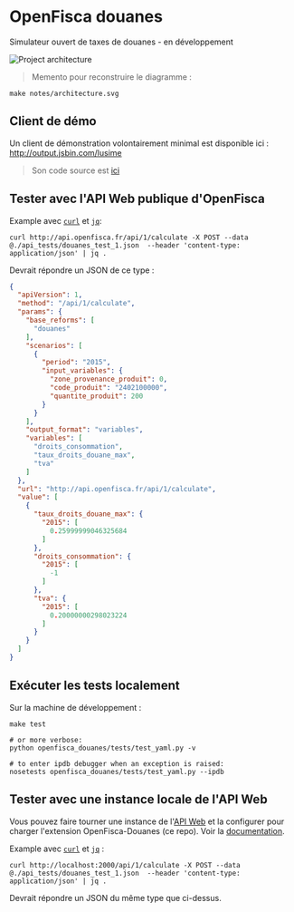 # OpenFisca douanes

Simulateur ouvert de taxes de douanes - en développement

![Project architecture](https://rawgit.com/openfisca/openfisca-douanes/master/notes/architecture.svg)

> Memento pour reconstruire le diagramme :
```
make notes/architecture.svg
```

## Client de démo

Un client de démonstration volontairement minimal est disponible ici : http://output.jsbin.com/lusime

> Son code source est [ici](http://jsbin.com/lusime/edit)

## Tester avec l'API Web publique d'OpenFisca

Example avec [`curl`](http://curl.haxx.se/) et [`jq`](https://stedolan.github.io/jq/):

```
curl http://api.openfisca.fr/api/1/calculate -X POST --data @./api_tests/douanes_test_1.json  --header 'content-type: application/json' | jq .
```

Devrait répondre un JSON de ce type :

```json
{
  "apiVersion": 1,
  "method": "/api/1/calculate",
  "params": {
    "base_reforms": [
      "douanes"
    ],
    "scenarios": [
      {
        "period": "2015",
        "input_variables": {
          "zone_provenance_produit": 0,
          "code_produit": "2402100000",
          "quantite_produit": 200
        }
      }
    ],
    "output_format": "variables",
    "variables": [
      "droits_consommation",
      "taux_droits_douane_max",
      "tva"
    ]
  },
  "url": "http://api.openfisca.fr/api/1/calculate",
  "value": [
    {
      "taux_droits_douane_max": {
        "2015": [
          0.25999999046325684
        ]
      },
      "droits_consommation": {
        "2015": [
          -1
        ]
      },
      "tva": {
        "2015": [
          0.20000000298023224
        ]
      }
    }
  ]
}
```

## Exécuter les tests localement

Sur la machine de développement :

```
make test

# or more verbose:
python openfisca_douanes/tests/test_yaml.py -v

# to enter ipdb debugger when an exception is raised:
nosetests openfisca_douanes/tests/test_yaml.py --ipdb
```

## Tester avec une instance locale de l'API Web

Vous pouvez faire tourner une instance de l'[API Web](https://github.com/openfisca/openfisca-web-api) et la configurer pour charger l'extension OpenFisca-Douanes (ce repo).
Voir la [documentation](http://doc.openfisca.fr/openfisca-web-api/index.html).

Example avec [`curl`](http://curl.haxx.se/) et [`jq`](https://stedolan.github.io/jq/) :

```
curl http://localhost:2000/api/1/calculate -X POST --data @./api_tests/douanes_test_1.json  --header 'content-type: application/json' | jq .
```

Devrait répondre un JSON du même type que ci-dessus.
